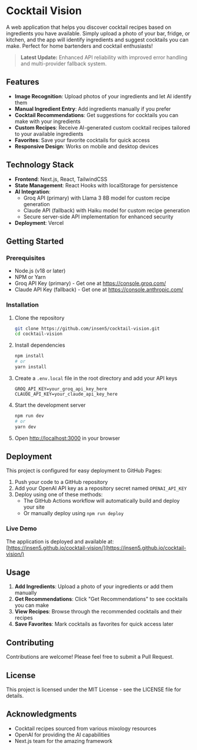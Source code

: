 # Cocktail Vision

A web application that helps you discover cocktail recipes based on ingredients you have available. Simply upload a photo of your bar, fridge, or kitchen, and the app will identify ingredients and suggest cocktails you can make. Perfect for home bartenders and cocktail enthusiasts!

> **Latest Update:** Enhanced API reliability with improved error handling and multi-provider fallback system.

## Features

- **Image Recognition**: Upload photos of your ingredients and let AI identify them
- **Manual Ingredient Entry**: Add ingredients manually if you prefer
- **Cocktail Recommendations**: Get suggestions for cocktails you can make with your ingredients
- **Custom Recipes**: Receive AI-generated custom cocktail recipes tailored to your available ingredients
- **Favorites**: Save your favorite cocktails for quick access
- **Responsive Design**: Works on mobile and desktop devices

## Technology Stack

- **Frontend**: Next.js, React, TailwindCSS
- **State Management**: React Hooks with localStorage for persistence
- **AI Integration**: 
  - Groq API (primary) with Llama 3 8B model for custom recipe generation
  - Claude API (fallback) with Haiku model for custom recipe generation
  - Secure server-side API implementation for enhanced security
- **Deployment**: Vercel

## Getting Started

### Prerequisites

- Node.js (v18 or later)
- NPM or Yarn
- Groq API Key (primary) - Get one at https://console.groq.com/
- Claude API Key (fallback) - Get one at https://console.anthropic.com/

### Installation

1. Clone the repository
   ```bash
   git clone https://github.com/insen5/cocktail-vision.git
   cd cocktail-vision
   ```

2. Install dependencies
   ```bash
   npm install
   # or
   yarn install
   ```

3. Create a `.env.local` file in the root directory and add your API keys
   ```
   GROQ_API_KEY=your_groq_api_key_here
   CLAUDE_API_KEY=your_claude_api_key_here
   ```

4. Start the development server
   ```bash
   npm run dev
   # or
   yarn dev
   ```

5. Open [http://localhost:3000](http://localhost:3000) in your browser

## Deployment

This project is configured for easy deployment to GitHub Pages:

1. Push your code to a GitHub repository
2. Add your OpenAI API key as a repository secret named `OPENAI_API_KEY`
3. Deploy using one of these methods:
   - The GitHub Actions workflow will automatically build and deploy your site
   - Or manually deploy using `npm run deploy`

### Live Demo

The application is deployed and available at: [https://insen5.github.io/cocktail-vision/](https://insen5.github.io/cocktail-vision/)

## Usage

1. **Add Ingredients**: Upload a photo of your ingredients or add them manually
2. **Get Recommendations**: Click "Get Recommendations" to see cocktails you can make
3. **View Recipes**: Browse through the recommended cocktails and their recipes
4. **Save Favorites**: Mark cocktails as favorites for quick access later

## Contributing

Contributions are welcome! Please feel free to submit a Pull Request.

## License

This project is licensed under the MIT License - see the LICENSE file for details.

## Acknowledgments

- Cocktail recipes sourced from various mixology resources
- OpenAI for providing the AI capabilities
- Next.js team for the amazing framework